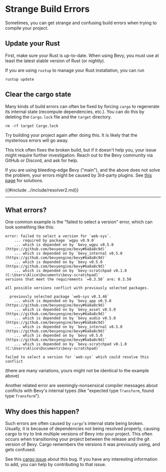 # Strange Build Errors

Sometimes, you can get strange and confusing build errors when trying to
compile your project.

## Update your Rust

First, make sure your Rust is up-to-date. When using Bevy, you must use at
least the latest stable version of Rust (or nightly).

If you are using `rustup` to manage your Rust installation, you can run

```shell
rustup update
```

## Clear the cargo state

Many kinds of build errors can often be fixed by forcing `cargo` to regenerate
its internal state (recompute dependencies, etc.). You can do this by deleting
the `Cargo.lock` file and the `target` directory.

```shell
rm -rf target Cargo.lock
```

Try building your project again after doing this. It is likely that the
mysterious errors will go away.

This trick often fixes the broken build, but if it doesn't help you,
your issue might require further investigation. Reach out to the Bevy
community via GitHub or Discord, and ask for help.

If you are using bleeding-edge Bevy ("main"), and the above does not solve
the problem, your errors might be caused by 3rd-party plugins. See [this
page](../setup/bevy-git.md#how-to-use-bleeding-edge-bevy) for solutions.

{{#include ../include/resolver2.md}}

---

## What errors?

One common example is the "failed to select a version" error, which can
look something like this:

```
error: failed to select a version for `web-sys`.
    ... required by package `wgpu v0.9.0`
    ... which is depended on by `bevy_wgpu v0.5.0 (https://github.com/bevyengine/bevy#6a8a8c9d)`
    ... which is depended on by `bevy_internal v0.5.0 (https://github.com/bevyengine/bevy#6a8a8c9d)`
    ... which is depended on by `bevy v0.5.0 (https://github.com/bevyengine/bevy#6a8a8c9d)`
    ... which is depended on by `bevy-scratchpad v0.1.0 (C:\Users\Alice\Documents\bevy-scratchpad)`
versions that meet the requirements `=0.3.50` are: 0.3.50

all possible versions conflict with previously selected packages.

  previously selected package `web-sys v0.3.46`
    ... which is depended on by `bevy_app v0.5.0 (https://github.com/bevyengine/bevy#6a8a8c9d)`
    ... which is depended on by `bevy_asset v0.5.0 (https://github.com/bevyengine/bevy#6a8a8c9d)`
    ... which is depended on by `bevy_audio v0.5.0 (https://github.com/bevyengine/bevy#6a8a8c9d)`
    ... which is depended on by `bevy_internal v0.5.0 (https://github.com/bevyengine/bevy#6a8a8c9d)`
    ... which is depended on by `bevy v0.5.0 (https://github.com/bevyengine/bevy#6a8a8c9d)`
    ... which is depended on by `bevy-scratchpad v0.1.0 (C:\Users\Alice\Documents\bevy-scratchpad)`

failed to select a version for `web-sys` which could resolve this conflict
```

(there are many variations, yours might not be identical to the example above)

Another related error are seemingly-nonsensical compiler messages about
conflicts with Bevy's internal types (like "expected type `Transform`,
found type `Transform`").

## Why does this happen?

Such errors are often caused by `cargo`'s internal state being broken. Usually,
it is because of dependencies not being resolved properly, causing cargo to
try to link multiple versions of Bevy into your project. This often occurs when
transitioning your project between the release and the git version of Bevy. Cargo
remembers the versions it was previously using, and gets confused.

See this [cargo issue](https://github.com/rust-lang/cargo/issues/9994) about
this bug. If you have any interesting information to add, you can help
by contributing to that issue.
